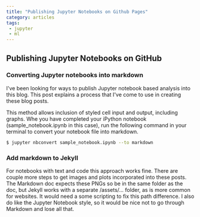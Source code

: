 ```yaml
---
title: "Publishing Jupyter Notebooks on Github Pages"
category: articles
tags:
 - jupyter
 - ml
---
```


## Publishing Jupyter Notebooks on GitHub

### Converting Jupyter notebooks into markdown

I've been looking for ways to publish Jupyter notebook based analysis into this blog. This post explains a process that I've come to use in creating these blog posts.

This method allows inclusion of styled cell input and output, including graphs. Whe you have completed your iPython notebook (sample_notebook.ipynb in this case), run the following command in your terminal to convert your notebook file into markdown.

```sh
$ jupyter nbconvert sample_notebook.ipynb --to markdown
```

### Add markdown to Jekyll

For notebooks with text and code this approach works fine. There are couple more steps to get images and plots incorporated into these posts. The Markdown doc expects these PNGs so be in the same folder as the doc, but Jekyll works with a separate /assets/... folder, as is more common for websites. It would need a some scripting to fix this path difference. I also do like the Jupyter Notebook style, so it would be nice not to go through Markdown and lose all that.

